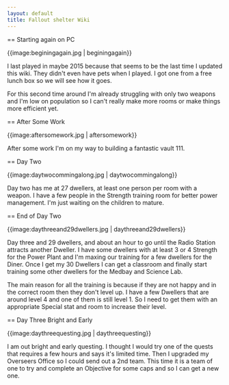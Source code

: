 ```yaml
---
layout: default
title: Fallout shelter Wiki
---
```

== Starting again on PC

{{image:beginingagain.jpg | beginingagain}}

I last played in maybe 2015 because that seems to be the last time I updated this wiki. They didn't even have pets when I played. I got one from a free lunch box so we will see how it goes.

For this second time around I'm already struggling with only two weapons and I'm low on population so I can't really make more rooms or make things more efficient yet.

== After Some Work

{{image:aftersomework.jpg | aftersomework}}

After some work I'm on my way to building a fantastic vault 111.

== Day Two

{{image:daytwocommingalong.jpg | daytwocommingalong}}

Day two has me at 27 dwellers, at least one person per room with a weapon. I have a few people in the Strength training room for better power management. I'm just waiting on the children to mature.

== End of Day Two

{{image:daythreeand29dwellers.jpg | daythreeand29dwellers}}

Day three and 29 dwellers, and about an hour to go until the Radio Station attracts another Dweller. I have some dwellers with at least 3 or 4 Strength for the Power Plant and I'm maxing our training for a few dwellers for the Diner. Once I get my 30 Dwellers I can get a classroom and finally start training some other dwellers for the Medbay and Science Lab. 

The main reason for all the training is because if they are not happy and in the correct room then they don't level up. I have a few Dwellers that are around level 4 and one of them is still level 1. So I need to get them with an appropriate Special stat and room to increase their level.

== Day Three Bright and Early

{{image:daythreequesting.jpg | daythreequesting}}

I am out bright and early questing. I thought I would try one of the quests that requires a few hours and says it's limited time. Then I upgraded my Overseers Office so I could send out a 2nd team. This time it is a team of one to try and complete an Objective for some caps and so I can get a new one.
